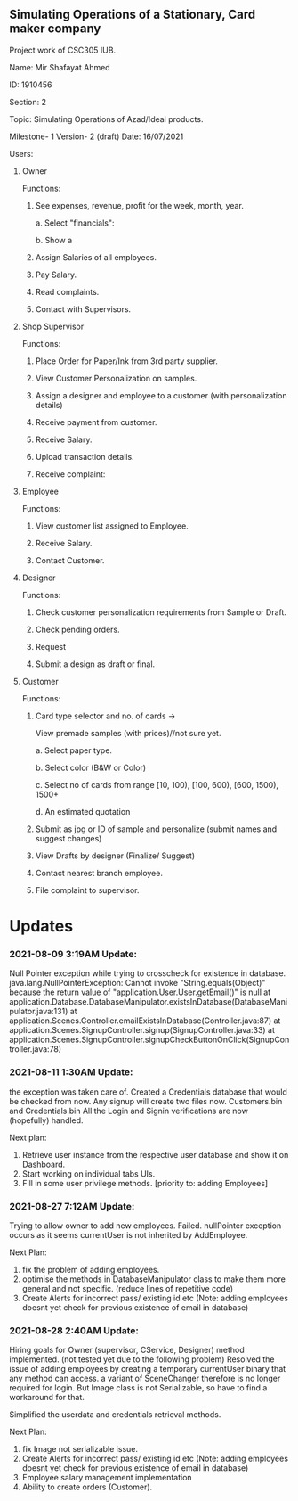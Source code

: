 ## Simulating Operations of a Stationary, Card maker company
Project work of CSC305 IUB.


Name: Mir Shafayat Ahmed

ID: 1910456

Section: 2

Topic: Simulating Operations of Azad/Ideal products.

Milestone- 1 Version- 2 (draft) Date: 16/07/2021

Users:

1.  Owner

    Functions:

    1.  See expenses, revenue, profit for the week, month, year.

        a.  Select "financials":

        b.  Show a

    2.  Assign Salaries of all employees.

    3.  Pay Salary.

    4.  Read complaints.

    5.  Contact with Supervisors.


2.  Shop Supervisor

    Functions:

    1.  Place Order for Paper/Ink from 3rd party supplier.

    2.  View Customer Personalization on samples.

    3.  Assign a designer and employee to a customer (with personalization
        details)

    4.  Receive payment from customer.

    5.  Receive Salary.

    6.  Upload transaction details.

    7.  Receive complaint:

3.  Employee

    Functions:

    1.  View customer list assigned to Employee.

    2.  Receive Salary.

    3.  Contact Customer.


4.  Designer

    Functions:

    1.  Check customer personalization requirements from Sample or Draft.

    2.  Check pending orders.

    3.  Request

    4.  Submit a design as draft or final.

5.  Customer

    Functions:

    1.  Card type selector and no. of cards ->

        View premade samples (with prices)//not sure yet.

        a.  Select paper type.

        b.  Select color (B&W or Color)

        c.  Select no of cards from range \[10, 100), \[100, 600), \[600, 1500),
            1500+

        d.  An estimated quotation

    2.  Submit as jpg or ID of sample and personalize (submit names and
        suggest changes)

    3.  View Drafts by designer (Finalize/ Suggest)

    4.  Contact nearest branch employee.

    5.  File complaint to supervisor.



















# Updates


### 2021-08-09 3:19AM Update:
Null Pointer exception while trying to crosscheck for existence in database.
java.lang.NullPointerException: Cannot invoke "String.equals(Object)" because the return value of "application.User.User.getEmail()" is null
        at application.Database.DatabaseManipulator.existsInDatabase(DatabaseManipulator.java:131)
        at application.Scenes.Controller.emailExistsInDatabase(Controller.java:87)
        at application.Scenes.SignupController.signup(SignupController.java:33)
        at application.Scenes.SignupController.signupCheckButtonOnClick(SignupController.java:78)


### 2021-08-11 1:30AM Update:
the exception was taken care of. Created a Credentials database that would be checked from now. Any signup will create two files now. Customers.bin and Credentials.bin
All the Login and Signin verifications are now (hopefully) handled.

Next plan: 
1. Retrieve user instance from the respective user database and show it on Dashboard.
2. Start working on individual tabs UIs.
3. Fill in some user privilege methods. [priority to: adding Employees]

### 2021-08-27 7:12AM Update:
Trying to allow owner to add new employees. Failed. nullPointer exception occurs as it seems currentUser is not inherited by AddEmployee.

Next Plan:
1. fix the problem of adding employees.
2. optimise the methods in DatabaseManipulator class to make them more general and not specific. (reduce lines of repetitive code)
3. Create Alerts for incorrect pass/ existing id etc (Note: adding employees doesnt yet check for previous existence of email in database)

### 2021-08-28 2:40AM Update:
Hiring goals for Owner (supervisor, CService, Designer) method implemented. (not tested yet due to the following problem)
Resolved the issue of adding employees by creating a temporary currentUser binary that any method can access.
a variant of SceneChanger therefore is no longer required for login.
But Image class is not Serializable, so have to find a workaround for that.

Simplified the userdata and credentials retrieval methods.

Next Plan:
1. fix Image not serializable issue.
2. Create Alerts for incorrect pass/ existing id etc (Note: adding employees doesnt yet check for previous existence of email in database)
3. Employee salary management implementation
4. Ability to create orders (Customer).



